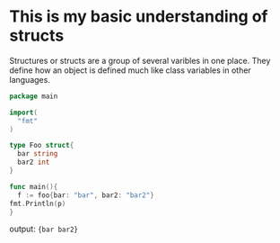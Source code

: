 # This is my basic understanding of structs

Structures or structs are a group of several varibles in one place. They define how an object is defined much like class variables in other languages.

```go
package main

import(
  "fmt"
)

type Foo struct{
  bar string 
  bar2 int
}

func main(){
  f := foo{bar: "bar", bar2: "bar2"}
fmt.Println(p)
}
```

output: `{bar bar2}`
